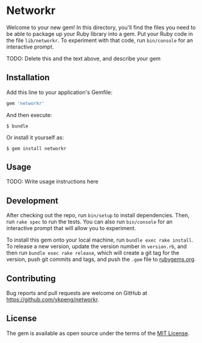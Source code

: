 # Networkr

Welcome to your new gem! In this directory, you'll find the files you need to be able to package up your Ruby library into a gem. Put your Ruby code in the file `lib/networkr`. To experiment with that code, run `bin/console` for an interactive prompt.

TODO: Delete this and the text above, and describe your gem

## Installation

Add this line to your application's Gemfile:

```ruby
gem 'networkr'
```

And then execute:

    $ bundle

Or install it yourself as:

    $ gem install networkr

## Usage

TODO: Write usage instructions here

## Development

After checking out the repo, run `bin/setup` to install dependencies. Then, run `rake spec` to run the tests. You can also run `bin/console` for an interactive prompt that will allow you to experiment.

To install this gem onto your local machine, run `bundle exec rake install`. To release a new version, update the version number in `version.rb`, and then run `bundle exec rake release`, which will create a git tag for the version, push git commits and tags, and push the `.gem` file to [rubygems.org](https://rubygems.org).

## Contributing

Bug reports and pull requests are welcome on GitHub at https://github.com/ykpeng/networkr.


## License

The gem is available as open source under the terms of the [MIT License](http://opensource.org/licenses/MIT).
